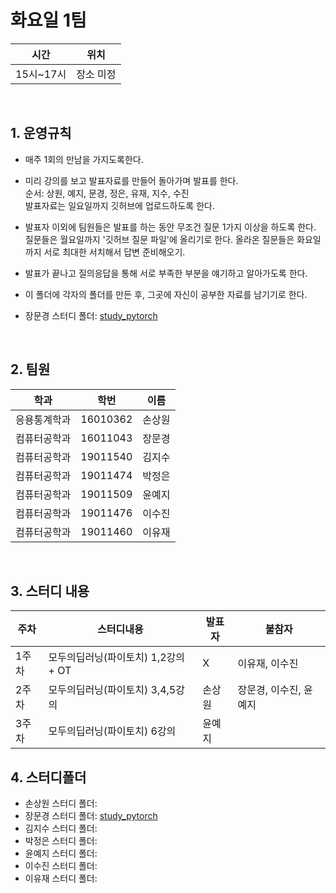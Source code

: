 # 화요일 1팀

| 시간 | 위치 |
|----------|------|
| 15시~17시 | 장소 미정 | 

<br>

##  1. 운영규칙 

 - 매주 1회의 만남을 가지도록한다.<br>
 - 미리 강의를 보고 발표자료를 만들어 돌아가며 발표를 한다. <br>
    순서: 상원, 예지, 문경, 정은, 유재, 지수, 수진 <br>
    발표자료는 일요일까지 깃허브에 업로드하도록 한다.
 - 발표자 이외에 팀원들은 발표를 하는 동안 무조건 질문 1가지 이상을 하도록 한다. 
   질문들은 월요일까지 '깃허브 질문 파일'에 올리기로 한다.
   올라온 질문들은 화요일까지 서로 최대한 서치해서 답변 준비해오기.
 - 발표가 끝나고 질의응답을 통해 서로 부족한 부분을 얘기하고 알아가도록 한다. 
 - 이 폴더에 각자의 폴더를 만든 후, 그곳에 자신이 공부한 자료를 남기기로 한다.  
 
 - 장문경 스터디 폴더: [study_pytorch](https://github.com/moonk1212/study_pytorch)
 
 <br>
 

## 2. 팀원
| 학과 | 학번 | 이름 |
| ---- | ---- | ---- |
| 응용통계학과     |  16010362    |  손상원   |
| 컴퓨터공학과     |  16011043    |  장문경   |
| 컴퓨터공학과     |  19011540    |  김지수   |
| 컴퓨터공학과     |  19011474    |  박정은   |
| 컴퓨터공학과     |  19011509    |  윤예지   |
| 컴퓨터공학과     |  19011476    |  이수진   |
| 컴퓨터공학과     |  19011460    |  이유재   |

<br>

## 3. 스터디 내용
| 주차 | 스터디내용 | 발표자 |  불참자  |
| ---- | ---- | ---- |  ----  |
| 1주차     |  모두의딥러닝(파이토치) 1,2강의   + OT | X    |  이유재, 이수진  |
| 2주차     |  모두의딥러닝(파이토치) 3,4,5강의    |  손상원   |  장문경, 이수진, 윤예지  |
| 3주차     |  모두의딥러닝(파이토치)  6강의      |  윤예지  |      |



## 4. 스터디폴더 
 - 손상원 스터디 폴더:
 - 장문경 스터디 폴더: [study_pytorch](https://github.com/moonk1212/study_pytorch)
 - 김지수 스터디 폴더: 
 - 박정은 스터디 폴더: 
 - 윤예지 스터디 폴더: 
 - 이수진 스터디 폴더: 
 - 이유재 스터디 폴더: 
     

